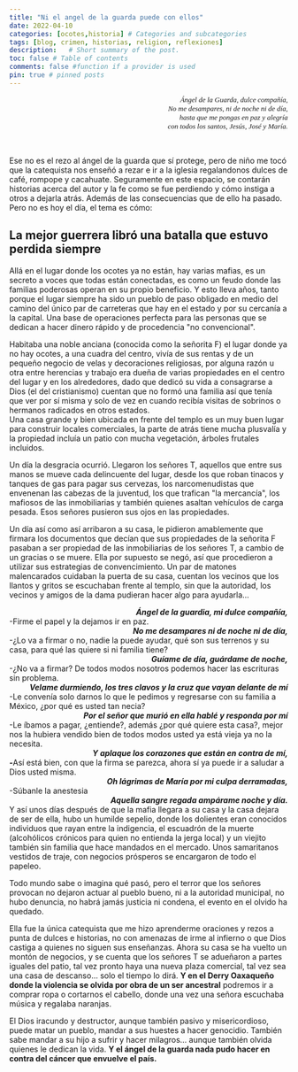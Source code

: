 ```yaml
--- 
title: "Ni el angel de la guarda puede con ellos"
date: 2022-04-10
categories: [ocotes,historia] # Categories and subcategories
tags: [blog, crimen, historias, religion, reflexiones]
description:   # Short summary of the post. 
toc: false # Table of contents
comments: false #function if a provider is used
pin: true # pinned posts
---
```


<div style="text-align: right;">
  <i><span style="font-family: trebuchet;"><span style="font-size: small;">Ángel de la Guarda, dulce compañía,</span></span></i><br />
  <i><span style="font-family: trebuchet;"><span style="font-size: small;">No me desampares, ni de noche ni de día,</span></span></i><br />
  <i><span style="font-family: trebuchet;"><span style="font-size: small;">hasta que me pongas en paz y alegría</span></span></i><br />
  <i><span style="font-family: trebuchet;"><span style="font-size: small;">con todos los santos, Jesús, José y María.</span></span></i>
</div>

<p style="text-align: center;">&nbsp;</p>

Ese no es el rezo al ángel de la guarda que sí protege, pero de niño me tocó que la catequista nos enseñó a rezar e ir a la iglesia regalandonos dulces de café, rompope y cacahuate. Seguramente en este espacio, se contarán historias acerca del autor y la fe como se fue perdiendo y cómo instiga a otros a dejarla atrás. Además de las consecuencias que de ello ha pasado. Pero no es hoy el día, el tema es cómo:

## La mejor guerrera libró una batalla que estuvo perdida siempre
Allá en el lugar donde los ocotes ya no están, hay varias mafias, es un secreto a voces que todas están conectadas, es como un feudo donde las familias poderosas operan en su propio beneficio. Y esto lleva años, tanto porque el lugar siempre ha sido un pueblo de paso obligado en medio del camino del único par de carreteras que hay en el estado y por su cercanía a la capital. Una base de operaciones perfecta para las personas que se dedican a hacer dinero rápido y de procedencia "no convencional".    

Habitaba una noble anciana (conocida como la señorita F) el lugar donde ya no hay ocotes, a una cuadra del centro, vivía de sus rentas y de un pequeño negocio de velas y decoraciones religiosas, por alguna razón u otra entre herencias y trabajo era dueña de varias propiedades en el centro del lugar y en los alrededores, dado que dedicó su vida a consagrarse a Dios (el del cristianismo) cuentan que no formó una familia así que tenía que ver por sí misma y solo de vez en cuando recibía visitas de sobrinos o hermanos radicados en otros estados.    
Una casa grande y bien ubicada en frente del templo es un muy buen lugar para construir locales comerciales, la parte de atrás tiene mucha plusvalía y la propiedad incluía un patio con mucha vegetación, árboles frutales incluidos.   

Un día la desgracia ocurrió. Llegaron los señores T, aquellos que entre sus manos se mueve cada delincuente del lugar, desde los que roban tinacos y tanques de gas para pagar sus cervezas, los narcomenudistas que envenenan las cabezas de la juventud, los que trafican "la mercancía", los mafiosos de las inmobiliarias y también quienes asaltan vehículos de carga pesada. Esos señores pusieron sus ojos en las propiedades.   

Un día así como así arribaron a su casa, le pidieron amablemente que firmara los documentos que decían que sus propiedades de la señorita F pasaban a ser propiedad de las inmobiliarias de los señores T, a cambio de un gracias o se muere. Ella por supuesto se negó, así que procedieron a utilizar sus estrategias de convencimiento. Un par de matones malencarados cuidaban la puerta de su casa, cuentan los vecinos que los llantos y gritos se escuchaban frente al templo, sin que la autoridad, los vecinos y amigos de la dama pudieran hacer algo para ayudarla...

<div style="text-align: right;">
  <b><i><span>Ángel de la guardia, mi dulce compañía,</span></i></b>
</div>
<div style="text-align: left;">
  -Firme el papel y la dejamos ir en paz.
</div>
<div style="text-align: right">
  <b><i><span>No me desampares ni de noche ni de día,</span></i></b>
</div>
<div style="text-align: left">
  -¿Lo va a firmar o no, nadie la puede ayudar, qué son sus terrenos y su casa, para qué las quiere si ni familia tiene?
</div>
<div style="text-align: right">
  <i><b><span>Guíame de día, guárdame de noche,</span></b></i>
</div>
<div style="text-align: left">
  -¿No va a firmar? De todos modos nosotros podemos hacer las escrituras sin problema.
</div>
<div style="text-align: right">
  <b><i><span>Velame durmiendo, los tres clavos y la cruz que vayan delante de mí</span></i></b>
</div>
<div style="text-align: left">
  -Le convenía solo darnos lo que le pedimos y regresarse con su familia a México, ¿por qué es usted tan necia?
</div>
<div style="text-align: right">
  <b><i><span>Por el señor que murió en ella hablé y responda por mí</span></i></b>
</div>
<div style="text-align: left">
  -Le íbamos a pagar, ¿entiende?, además ¿por qué quiere esta casa?, mejor nos la hubiera vendido bien de todos modos usted ya está vieja ya no la necesita.
</div>
<div style="text-align: right">
  <b><i><span>Y aplaque los corazones que están en contra de mí,</span></i></b>
</div>
<div style="text-align: left">
  <b><i>-</i></b>Así está bien, con que la firma se parezca, ahora sí ya puede ir a saludar a Dios usted misma.
</div>
<div style="text-align: right">
  <b><i><span>Oh lágrimas de María por mi culpa derramadas,</span></i></b>
</div>
<div style="text-align: left">
  -Súbanle la anestesia<b><i><span> </span></i></b>
</div>
<div style="text-align: right">
  <b><i><span>Aquella sangre regada ampárame noche y día.</span></i></b>
</div>
  Y así unos días después de que la mafia llegara a su casa y la casa dejara de ser de ella, hubo un humilde sepelio, donde los dolientes eran conocidos individuos que rayan entre la indigencia, el escuadrón de la muerte (alcohólicos crónicos para quien no entienda la jerga local) y un viejito también sin familia que hace mandados en el mercado. Unos samaritanos vestidos de traje, con negocios prósperos se encargaron de todo el papeleo.    

  Todo mundo sabe o imagina qué pasó, pero el terror que los señores provocan no dejaron actuar al pueblo bueno, ni a la autoridad municipal, no hubo denuncia, no habrá jamás justicia ni condena, el evento en el olvido ha quedado.    

  Ella fue la única catequista que me hizo aprenderme oraciones y rezos a punta de dulces e historias, no con amenazas de irme al infierno o que Dios castiga a quienes no siguen sus enseñanzas. Ahora su casa se ha vuelto un montón de negocios, y se cuenta que los señores T se adueñaron a partes iguales del patio, tal vez pronto haya una nueva plaza comercial, tal vez sea una casa de descanso... solo el tiempo lo dirá. 
  **Y en el Derry Oaxaqueño donde la violencia se olvida por obra de un ser ancestral** podremos ir a comprar ropa o cortarnos el cabello, donde una vez una señora escuchaba música y regalaba naranjas.    

  El Dios iracundo y destructor, aunque también pasivo y misericordioso, puede matar un pueblo, mandar a sus huestes a hacer genocidio. También sabe mandar a su hijo a sufrir y hacer milagros... aunque también olvida quienes le dedican la vida. **Y el ángel de la guarda nada pudo hacer en contra del cáncer que envuelve el país.**

